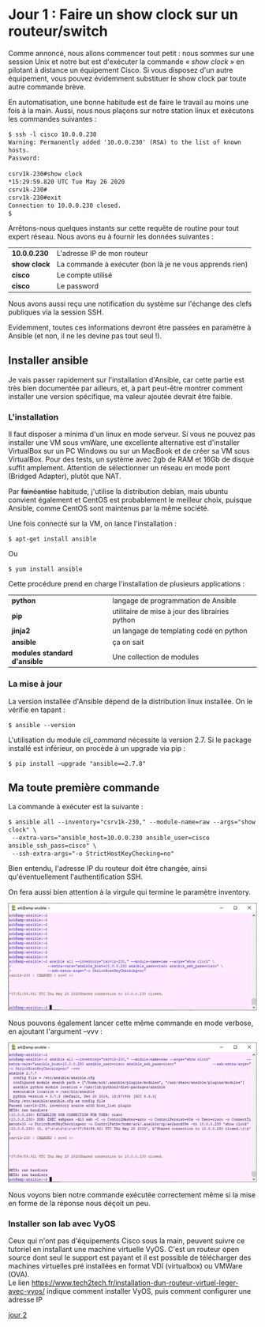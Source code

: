 #  Jour 1 : Faire un show clock sur un routeur/switch

Comme annoncé, nous allons commencer tout petit : nous sommes sur une session Unix et notre but est d&#39;exécuter la commande « _show clock_ » en pilotant à distance un équipement Cisco. Si vous disposez d&#39;un autre équipement, vous pouvez évidemment substituer le show clock par toute autre commande brève.

En automatisation, une bonne habitude est de faire le travail au moins une fois à la main. Aussi, nous nous plaçons sur notre station linux et exécutons les commandes suivantes :

    $ ssh -l cisco 10.0.0.230
    Warning: Permanently added '10.0.0.230' (RSA) to the list of known hosts.
    Password:
    
    csrv1k-230#show clock
    *15:29:59.820 UTC Tue May 26 2020
    csrv1k-230#
    csrv1k-230#exit
    Connection to 10.0.0.230 closed.
    $

Arrêtons-nous quelques instants sur cette requête de routine pour tout expert réseau. Nous avons eu à fournir les données suivantes :

| | |
|-|-|
| **10.0.0.230** | L&#39;adresse IP de mon routeur |
| **show clock** | La commande à exécuter (bon là je ne vous apprends rien) |
| **cisco** | Le compte utilisé |
| **cisco** | Le password |

Nous avons aussi reçu une notification du système sur l&#39;échange des clefs publiques via la session SSH.

Evidemment, toutes ces informations devront être passées en paramètre à Ansible (et non, il ne les devine pas tout seul !).

## Installer ansible
Je vais passer rapidement sur l&#39;installation d&#39;Ansible, car cette partie est très bien documentée par ailleurs, et, à part peut-être montrer comment installer une version spécifique, ma valeur ajoutée devrait être faible.

### L&#39;installation
Il faut disposer a minima d&#39;un linux en mode serveur. Si vous ne pouvez pas installer une VM sous vmWare, une excellente alternative est d&#39;installer VirtualBox sur un PC Windows ou sur un MacBook et de créer sa VM sous VirtualBox. Pour des tests, un système avec 2gb de RAM et 16Gb de disque suffit amplement. Attention de sélectionner un réseau en mode pont (Bridged Adapter), plutôt que NAT.

Par ~~fainéantise~~ habitude, j&#39;utilise la distribution debian, mais ubuntu convient également et CentOS est probablement le meilleur choix, puisque Ansible, comme CentOS sont maintenus par la même société.

Une fois connecté sur la VM, on lance l&#39;installation :

    $ apt-get install ansible
Ou

    $ yum install ansible

Cette procédure prend en charge l&#39;installation de plusieurs applications :

| | |
|-|-|
| **python** | langage de programmation de Ansible |
| **pip** | utilitaire de mise à jour des librairies python |
| **jinja2** | un langage de templating codé en python |
| **ansible** | ça on sait |
| **modules standard d&#39;ansible** | Une collection de modules |

### La mise à jour

La version installée d&#39;Ansible dépend de la distribution linux installée. On le vérifie en tapant :

    $ ansible --version

L&#39;utilisation du module _cli\_command_ nécessite la version 2.7. Si le package installé est inférieur, on procède à un upgrade via pip :

    $ pip install –upgrade "ansible==2.7.8"

## Ma toute première commande

La commande à exécuter est la suivante :

    $ ansible all --inventory="csrv1k-230," --module-name=raw --args="show clock" \
     --extra-vars="ansible_host=10.0.0.230 ansible_user=cisco ansible_ssh_pass=cisco" \
     --ssh-extra-args="-o StrictHostKeyChecking=no"

Bien entendu, l&#39;adresse IP du routeur doit être changée, ainsi qu&#39;éventuellement l&#39;authentification SSH.

On fera aussi bien attention à la virgule qui termine le paramètre inventory.

![screenshot001](../images/screenshot001.png)

Nous pouvons également lancer cette même commande en mode verbose, en ajoutant l&#39;argument –vvv :

![screenshot002](../images/screenshot002.png)

Nous voyons bien notre commande exécutée correctement même si la mise en forme de la réponse nous déçoit un peu.

### Installer son lab avec VyOS

Ceux qui n'ont pas d'équipements Cisco sous la main, peuvent suivre ce tutoriel en installant une machine virtuelle VyOS. C'est un routeur open source dont seul le support est payant et il est possible de télécharger des machines virtuelles pré installées en format VDI (virtualbox) ou VMWare (OVA).  
Le lien https://www.tech2tech.fr/installation-dun-routeur-virtuel-leger-avec-vyos/ indique comment installer VyOS, puis comment configurer une adresse IP  


[jour 2](day_02.md)
<!--stackedit_data:
eyJoaXN0b3J5IjpbMTM2MTM5MjQsLTE3Mzc3MDgwNTIsNjAwNz
U5NjkyXX0=
-->